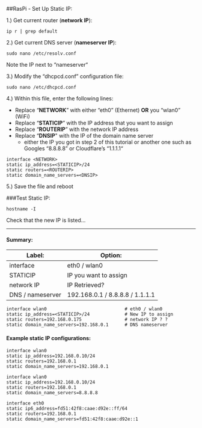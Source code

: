 ##RasPi - Set Up Static IP:

1.) Get current router (**network IP**):
```
ip r | grep default
```

2.) Get current DNS server (**nameserver IP**):
```
sudo nano /etc/resolv.conf
```
Note the IP next to “nameserver“

3.) Modify the “dhcpcd.conf” configuration file:
```
sudo nano /etc/dhcpcd.conf
```

4.) Within this file, enter the following lines:

* Replace “**NETWORK**” with either “eth0” (Ethernet) **OR** you “wlan0” (WiFi)
* Replace “**STATICIP**” with the IP address that you want to assign
* Replace “**ROUTERIP**” with the network IP address
*  Replace “**DNSIP**" with the IP of the domain name server
	* either the IP you got in step 2 of this tutorial or another one such as Googles “8.8.8.8” or Cloudflare’s “1.1.1.1“
```
interface <NETWORK>
static ip_address=<STATICIP>/24
static routers=<ROUTERIP>
static domain_name_servers=<DNSIP>
```
5.) Save the file and reboot

###Test Static IP:
```
hostname -I
```
Check that the new IP is listed...

---
#### Summary:
| Label:			| Option:				| 
| -| -| 
| interface		| eth0 / wlan0 			|
| STATICIP		| IP you want to assign 	|
| network IP		| IP Retrieved? 		|
| DNS / nameserver 	| 192.168.0.1 / 8.8.8.8 / 1.1.1.1	|

```
interface wlan0								# eth0 / wlan0
static ip_address=<STATICIP>/24				# New IP to assign
static routers=192.168.0.175				# network IP ? ?
static domain_name_servers=192.168.0.1		# DNS nameserver 
```
#### Example static IP configurations:
```
interface wlan0
static ip_address=192.168.0.10/24
static routers=192.168.0.1
static domain_name_servers=192.168.0.1
```
```
interface wlan0
static ip_address=192.168.0.10/24
static routers=192.168.0.1
static domain_name_servers=8.8.8.8
```
```
interface eth0
static ip6_address=fd51:42f8:caae:d92e::ff/64
static routers=192.168.0.1
static domain_name_servers=fd51:42f8:caae:d92e::1
```

